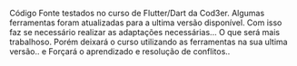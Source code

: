 Código Fonte testados no curso de Flutter/Dart da Cod3er. 
Algumas ferramentas foram atualizadas para a ultima versão disponível. Com isso faz se necessário realizar as adaptações necessárias... 
O que será mais trabalhoso. Porém deixará o curso utilizando as ferramentas na sua ultima versão.. e Forçará o aprendizado e resolução de conflitos.. 

